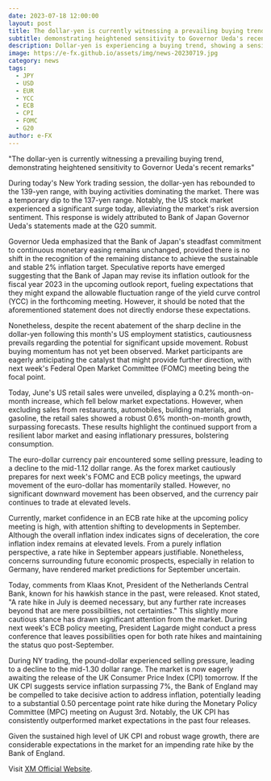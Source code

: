 ```yaml
---
date: 2023-07-18 12:00:00
layout: post
title: The dollar-yen is currently witnessing a prevailing buying trend
subtitle: demonstrating heightened sensitivity to Governor Ueda's recent remarks
description: Dollar-yen is experiencing a buying trend, showing a sensitive reaction to Governor Ueda's remarks.
image: https://e-fx.github.io/assets/img/news-20230719.jpg
category: news
tags:
  - JPY
  - USD
  - EUR
  - YCC
  - ECB
  - CPI
  - FOMC
  - G20
author: e-FX
---
```


"The dollar-yen is currently witnessing a prevailing buying trend, demonstrating heightened sensitivity to Governor Ueda's recent remarks"

During today's New York trading session, the dollar-yen has rebounded to the 139-yen range, with buying activities dominating the market. There was a temporary dip to the 137-yen range. Notably, the US stock market experienced a significant surge today, alleviating the market's risk aversion sentiment. This response is widely attributed to Bank of Japan Governor Ueda's statements made at the G20 summit.

Governor Ueda emphasized that the Bank of Japan's steadfast commitment to continuous monetary easing remains unchanged, provided there is no shift in the recognition of the remaining distance to achieve the sustainable and stable 2% inflation target. Speculative reports have emerged suggesting that the Bank of Japan may revise its inflation outlook for the fiscal year 2023 in the upcoming outlook report, fueling expectations that they might expand the allowable fluctuation range of the yield curve control (YCC) in the forthcoming meeting. However, it should be noted that the aforementioned statement does not directly endorse these expectations.

Nonetheless, despite the recent abatement of the sharp decline in the dollar-yen following this month's US employment statistics, cautiousness prevails regarding the potential for significant upside movement. Robust buying momentum has not yet been observed. Market participants are eagerly anticipating the catalyst that might provide further direction, with next week's Federal Open Market Committee (FOMC) meeting being the focal point.

Today, June's US retail sales were unveiled, displaying a 0.2% month-on-month increase, which fell below market expectations. However, when excluding sales from restaurants, automobiles, building materials, and gasoline, the retail sales showed a robust 0.6% month-on-month growth, surpassing forecasts. These results highlight the continued support from a resilient labor market and easing inflationary pressures, bolstering consumption.

The euro-dollar currency pair encountered some selling pressure, leading to a decline to the mid-1.12 dollar range. As the forex market cautiously prepares for next week's FOMC and ECB policy meetings, the upward movement of the euro-dollar has momentarily stalled. However, no significant downward movement has been observed, and the currency pair continues to trade at elevated levels.

Currently, market confidence in an ECB rate hike at the upcoming policy meeting is high, with attention shifting to developments in September. Although the overall inflation index indicates signs of deceleration, the core inflation index remains at elevated levels. From a purely inflation perspective, a rate hike in September appears justifiable. Nonetheless, concerns surrounding future economic prospects, especially in relation to Germany, have rendered market predictions for September uncertain.

Today, comments from Klaas Knot, President of the Netherlands Central Bank, known for his hawkish stance in the past, were released. Knot stated, "A rate hike in July is deemed necessary, but any further rate increases beyond that are mere possibilities, not certainties." This slightly more cautious stance has drawn significant attention from the market. During next week's ECB policy meeting, President Lagarde might conduct a press conference that leaves possibilities open for both rate hikes and maintaining the status quo post-September.

During NY trading, the pound-dollar experienced selling pressure, leading to a decline to the mid-1.30 dollar range. The market is now eagerly awaiting the release of the UK Consumer Price Index (CPI) tomorrow. If the UK CPI suggests service inflation surpassing 7%, the Bank of England may be compelled to take decisive action to address inflation, potentially leading to a substantial 0.50 percentage point rate hike during the Monetary Policy Committee (MPC) meeting on August 3rd. Notably, the UK CPI has consistently outperformed market expectations in the past four releases.

Given the sustained high level of UK CPI and robust wage growth, there are considerable expectations in the market for an impending rate hike by the Bank of England.


Visit [XM Official Website](https://clicks.pipaffiliates.com/c?c=550036&l=en&p=0).